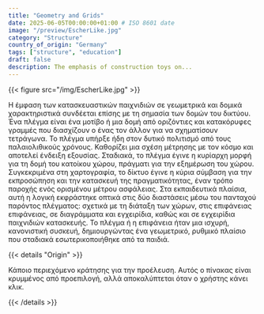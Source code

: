 ```yaml
---
title: "Geometry and Grids"
date: 2025-06-05T00:00:00+01:00 # ISO 8601 date
image: "/preview/EscherLike.jpg"
category: "Structure"
country_of_origin: "Germany"
tags: ["structure", "education"]
draft: false
description: The emphasis of construction toys on...
---
```




{{< figure src="/img/EscherLike.jpg" >}}

Η έμφαση των κατασκευαστικών παιχνιδιών σε γεωμετρικά και δομικά χαρακτηριστικά συνδέεται επίσης με τη σημασία των δομών του δικτύου. Ένα πλέγμα είναι ένα μοτίβο ή μια δομή από οριζόντιες και κατακόρυφες γραμμές που διασχίζουν ο ένας τον άλλον για να σχηματίσουν τετράγωνα. Το πλέγμα υπήρξε ήδη στον δυτικό πολιτισμό από τους παλαιολιθικούς χρόνους. Καθορίζει μια σχέση μέτρησης με τον κόσμο και αποτελεί ένδειξη εξουσίας. Σταδιακά, το πλέγμα έγινε η κυρίαρχη μορφή για τη δομή του κατοίκου χώρου, πράγματι για την εξημέρωση του χώρου. Συγκεκριμένα στη χαρτογραφία, το δίκτυο έγινε η κύρια σύμβαση για την εκπροσώπηση και την κατασκευή της πραγματικότητας, έναν τρόπο παροχής ενός ορισμένου μέτρου ασφάλειας. Στα εκπαιδευτικά πλαίσια, αυτή η λογική εκφράστηκε οπτικά στις δύο διαστάσεις μέσω του πανταχού παρόντος πλέγματος: σχετικά με τη διάταξη των χώρων, στις επιφάνειας επιφάνειας, σε διαγράμματα και εγχειρίδια, καθώς και σε εγχειρίδια παιχνιδιών κατασκευής. Το πλέγμα ή η επιφάνεια ήταν μια ισχυρή, κανονιστική συσκευή, δημιουργώντας ένα γεωμετρικό, ρυθμικό πλαίσιο που σταδιακά εσωτερικοποιήθηκε από τα παιδιά.

{{< details "Origin" >}}

Κάποιο περιεχόμενο κράτησης για την προέλευση. Αυτός ο πίνακας είναι κρυμμένος από προεπιλογή, αλλά αποκαλύπτεται όταν ο χρήστης κάνει κλικ.

{{< /details >}}

